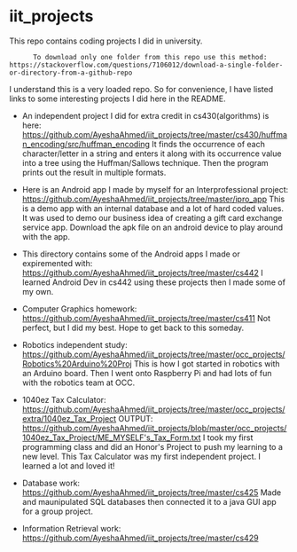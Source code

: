 # iit_projects
This repo contains coding projects I did in university.
          
          To download only one folder from this repo use this method: https://stackoverflow.com/questions/7106012/download-a-single-folder-or-directory-from-a-github-repo
          
I understand this is a very loaded repo. So for convenience, 
I have listed links to some interesting projects I did here in the README.

- An independent project I did for extra credit in cs430(algorithms) is here: 
     https://github.com/AyeshaAhmed/iit_projects/tree/master/cs430/huffman_encoding/src/huffman_encoding
     It finds the occurrence of each character/letter in a string and enters it along with its occurrence value into a tree using the Huffman/Sallows technique. 
     Then the program prints out the result in multiple formats.

- Here is an Android app I made by myself for an Interprofessional project:
     https://github.com/AyeshaAhmed/iit_projects/tree/master/ipro_app
     This is a demo app with an internal database and a lot of hard coded values.
     It was used to demo our business idea of creating a gift card exchange service app.
     Download the apk file on an android device to play around with the app.
     
- This directory contains some of the Android apps I made or expiremented with:
     https://github.com/AyeshaAhmed/iit_projects/tree/master/cs442
     I learned Android Dev in cs442 using these projects then I made some of my own.
  
- Computer Graphics homework:
     https://github.com/AyeshaAhmed/iit_projects/tree/master/cs411
     Not perfect, but I did my best. Hope to get back to this someday.
     
- Robotics independent study:
     https://github.com/AyeshaAhmed/iit_projects/tree/master/occ_projects/Robotics%20Arduino%20Proj
     This is how I got started in robotics with an Arduino board. 
     Then I went onto Raspberry Pi and had lots of fun with the robotics team at OCC.

- 1040ez Tax Calculator:
     https://github.com/AyeshaAhmed/iit_projects/tree/master/occ_projects/extra/1040ez_Tax_Project
     OUTPUT: https://github.com/AyeshaAhmed/iit_projects/blob/master/occ_projects/1040ez_Tax_Project/ME_MYSELF's_Tax_Form.txt
     I took my first programming class and did an Honor's Project to push my learning to a new level.
     This Tax Calculator was my first independent project. I learned a lot and loved  it!

- Database work: 
     https://github.com/AyeshaAhmed/iit_projects/tree/master/cs425
     Made and maunipulated SQL databases then connected it to a java GUI app for a group project.
     
- Information Retrieval work:
     https://github.com/AyeshaAhmed/iit_projects/tree/master/cs429
     
